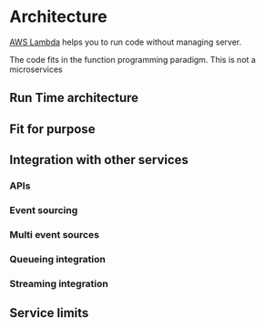 # Architecture

[AWS Lambda](https://docs.aws.amazon.com/lambda/latest/dg/welcome.html) helps you to run code without managing server.

The code fits in the function programming paradigm. This is not a microservices

## Run Time architecture

## Fit for purpose


## Integration with other services

### APIs

### Event sourcing

### Multi event sources

### Queueing integration


### Streaming integration

## Service limits